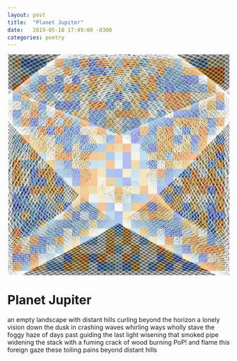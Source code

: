 ```yaml
---
layout: post
title:  "Planet Jupiter"
date:   2019-05-18 17:49:00 -0300
categories: poetry 
---
```


<img src="/assets/img/mash.jpg" style="width:500px;display:block;margin-left:auto;margin-right:auto;" /> 

# Planet Jupiter

an empty landscape with distant hills curling beyond the horizon
a lonely vision down the dusk in crashing waves whirling ways wholly stave the foggy haze of days past guiding
the last light wisening
that smoked pipe widening the stack with a fuming crack of wood burning PoP! and flame
this foreign gaze
these toiling pains
beyond distant hills
